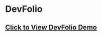<h1>DevFolio</h1>
<h2>
<a href="https://youssefbahaanasar.github.io/Devfolio/" target="_blank">Click to View DevFolio Demo</a>  
<h2>
